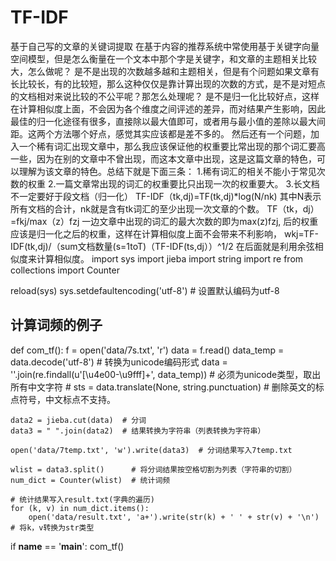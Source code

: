 # TF-IDF
基于自己写的文章的关键词提取
在基于内容的推荐系统中常使用基于关键字向量空间模型，但是怎么衡量在一个文本中那个字是关键字，和文章的主题相关比较大，怎么做呢？
是不是出现的次数越多越和主题相关，但是有个问题如果文章有长比较长，有的比较短，那么这种仅仅是靠计算出现的次数的方式，是不是对短点的文档相对来说比较的不公平呢？那怎么处理呢？
是不是归一化比较好点，这样在计算相似度上面，不会因为各个维度之间评述的差异，而对结果产生影响，因此最佳的归一化途径有很多，直接除以最大值即可，或者用与最小值的差除以最大间距。这两个方法哪个好点，感觉其实应该都是差不多的。
然后还有一个问题，加入一个稀有词汇出现文章中，那么我应该保证他的权重要比常出现的那个词汇要高一些，因为在别的文章中不曾出现，而这本文章中出现，这是这篇文章的特色，可以理解为该文章的特色。总结下就是下面三条：
1.稀有词汇的相关不能小于常见次数的权重
2.一篇文章常出现的词汇的权重要比只出现一次的权重要大。
3.长文档不一定要好于段文档（归一化）
TF-IDF（tk,dj)=TF(tk,dj)*log(N/nk)
其中N表示所有文档的合计，nk就是含有tk词汇的至少出现一次文章的个数。
TF（tk，dj）=fkj/max（z）fzj
一边文章中出现的词汇的最大次数的即为max(z)fzj,
后的权重应该是归一化之后的权重，这样在计算相似度上面不会带来不利影响，
wkj=TF-IDF(tk,dj)/（sum文档数量(s=1toT)（TF-IDF(ts,dj））^1/2
在后面就是利用余弦相似度来计算相似度。
import sys
import jieba
import string
import re
from collections import Counter

reload(sys)
sys.setdefaultencoding('utf-8')  # 设置默认编码为utf-8
## 计算词频的例子
def com_tf():
    f = open('data/7s.txt', 'r')
    data = f.read()
    data_temp = data.decode('utf-8')  # 转换为unicode编码形式
    data = ''.join(re.findall(u'[\u4e00-\u9fff]+', data_temp))  # 必须为unicode类型，取出所有中文字符
    # sts = data.translate(None, string.punctuation)            # 删除英文的标点符号，中文标点不支持。

    data2 = jieba.cut(data)  # 分词
    data3 = " ".join(data2)  # 结果转换为字符串（列表转换为字符串）

    open('data/7temp.txt', 'w').write(data3)  # 分词结果写入7temp.txt

    wlist = data3.split()      # 将分词结果按空格切割为列表（字符串的切割）
    num_dict = Counter(wlist)  # 统计词频

    # 统计结果写入result.txt(字典的遍历)
    for (k, v) in num_dict.items():
        open('data/result.txt', 'a+').write(str(k) + ' ' + str(v) + '\n')   # 将k，v转换为str类型


if __name__ == '__main__':
    com_tf()
